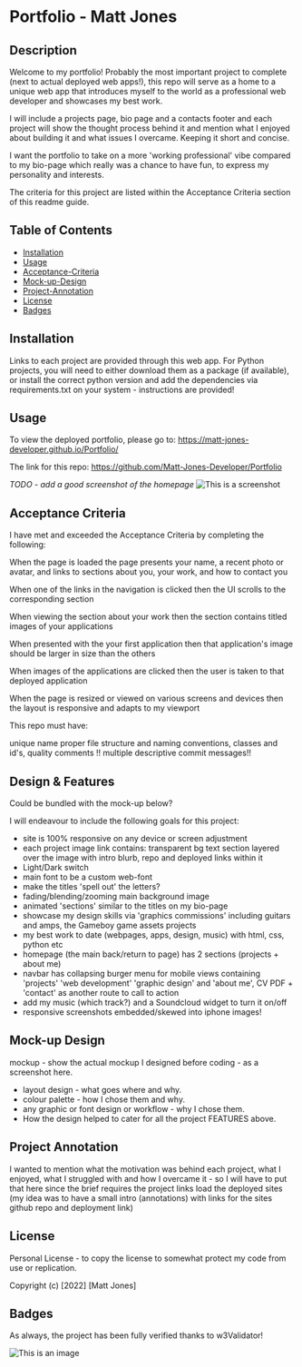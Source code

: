 # Portfolio - Matt Jones

## Description

Welcome to my portfolio!
Probably the most important project to complete (next to actual deployed web apps!), this repo will serve as a home to a unique web app that introduces myself to the world as a professional web developer and showcases my best work. 

I will include a projects page, bio page and a contacts footer and each project will show the thought process behind it and mention what I enjoyed about building it and what issues I overcame.  Keeping it short and concise.

I want the portfolio to take on a more 'working professional' vibe compared to my bio-page which really was a chance to have fun, to express my personality and interests.

The criteria for this project are listed within the Acceptance Criteria section of this readme guide.

## Table of Contents

* [Installation](#installation)
* [Usage](#usage)
* [Acceptance-Criteria](#acceptance-criteria)
* [Mock-up-Design](#mock-up-design)
* [Project-Annotation](#project-annotation)
* [License](#license)
* [Badges](#badges)

## Installation

Links to each project are provided through this web app.  For Python projects, you will need to either download them as a package (if available), or install the correct python version and add the dependencies via requirements.txt on your system - instructions are provided!


## Usage

To view the deployed portfolio, please go to: https://matt-jones-developer.github.io/Portfolio/

The link for this repo: https://github.com/Matt-Jones-Developer/Portfolio

*TODO - add a good screenshot of the homepage*
![This is a screenshot](/assets/images/screenshot.png)


## Acceptance Criteria

I have met and exceeded the Acceptance Criteria by completing the following:

When the page is loaded the page presents your name, a recent photo or avatar, and links to sections about you, your work, and how to contact you

When one of the links in the navigation is clicked then the UI scrolls to the corresponding section

When viewing the section about your work then the section contains titled images of your applications

When presented with the your first application then that application's image should be larger in size than the others 

When images of the applications are clicked then the user is taken to that deployed application 

When the page is resized or viewed on various screens and devices then the layout is responsive and adapts to my viewport

This repo must have:

unique name
proper file structure and naming conventions, classes and id's, quality comments
!! multiple descriptive commit messages!!


## Design & Features

Could be bundled with the mock-up below?

I will endeavour to include the following goals for this project:
- site is 100% responsive on any device or screen adjustment 
- each project image link contains: transparent bg text section layered over the image with intro blurb, repo and deployed links within it
- Light/Dark switch
- main font to be a custom web-font
- make the titles 'spell out' the letters?
- fading/blending/zooming main background image
- animated 'sections' similar to the titles on my bio-page
- showcase my design skills via 'graphics commissions' including guitars and amps, the Gameboy game assets projects
- my best work to date (webpages, apps, design, music) with html, css, python etc
- homepage (the main back/return to page) has 2 sections (projects + about me)  
- navbar has collapsing burger menu for mobile views containing 'projects' 'web development' 'graphic design' and 'about me', CV PDF + 'contact' as another route to call to action
- add my music (which track?) and a Soundcloud widget to turn it on/off
- responsive screenshots embedded/skewed into iphone images! 

## Mock-up Design

mockup - show the actual mockup I designed before coding - as a screenshot here. 

- layout design - what goes where and why.
- colour palette - how I chose them and why.
- any graphic or font design or workflow - why I chose them.
- How the design helped to cater for all the project FEATURES above.


## Project Annotation

I wanted to mention what the motivation was behind each project, what I enjoyed, what I struggled with and how I overcame it - so I will have to put that here since the brief requires the project links load the deployed sites (my idea was to have a small intro (annotations) with links for the sites github repo and deployment link)


## License 

Personal License - to copy the license to somewhat protect my code from use or replication.

Copyright (c) [2022] [Matt Jones]


## Badges

As always, the project has been fully verified thanks to w3Validator!

![This is an image](https://img.shields.io/w3c-validation/html?targetUrl=https%3A%2F%2Fvalidator.nu%2F)